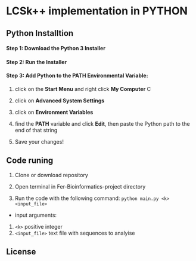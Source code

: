 # LCSk++ implementation in PYTHON

## Python Installtion 
#### Step 1: Download the Python 3 Installer
#### Step 2: Run the Installer
#### Step 3: Add Python to the PATH Environmental Variable:
1. click on the **Start Menu** and right click **My Computer** C

2. click on **Advanced System Settings**

3. click on **Environment Variables**

4. find the **PATH** variable and click **Edit**, then paste the Python path to the end of that string

5. Save your changes!
 



## Code runing 
1. Clone or download repository

2. Open terminal in Fer-Bioinformatics-project directory

3. Run the code with the following command: `python main.py <k> <input_file>`
 
  * input arguments:
   1. `<k>` positive integer
   2. `<input_file>` text file with sequences to analyise
 
## License

 
 
 

